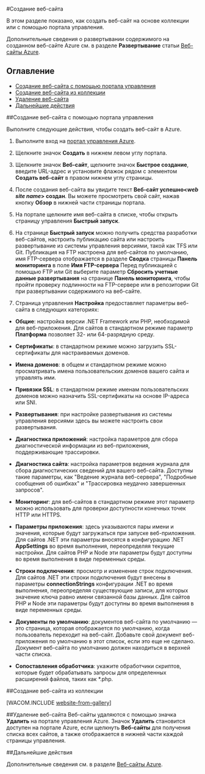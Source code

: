 <properties linkid="manage-services-how-to-create-websites" urlDisplayName="Создание" pageTitle="Создание веб-сайтов — управление службой Azure" metaKeywords="Создание веб-сайта Azure, удаление веб-сайта Azure" description="Узнайте, как создать веб-сайт с помощью портала управления Azure." metaCanonical="" services="web-sites" documentationCenter="" title="Создание и развертывание веб-сайта" authors=""  solutions="" writer="timamm" manager="" editor=""  />

#Создание веб-сайта

В этом разделе показано, как создать веб-сайт на основе коллекции или с помощью портала управления.

Дополнительные сведения о развертывании содержимого на созданном веб-сайте Azure см. в разделе **Развертывание** статьи [Веб-сайты Azure](/ru-ru/documentation/services/web-sites/).

## Оглавление ##

- [Создание веб-сайта с помощью портала управления](#createawebsiteportal)
- [Создание веб-сайта из коллекции](#howtocreatefromgallery)
- [Удаление веб-сайта](#deleteawebsite)
- [Дальнейшие действия](#nextsteps)

##<a name="createawebsiteportal"></a>Создание веб-сайта с помощью портала управления

Выполните следующие действия, чтобы создать веб-сайт в Azure.
	
1. Выполните вход на [портал управления Azure](http://manage.windowsazure.com/).

2. Щелкните значок **Создать** в нижнем левом углу портала.

3. Щелкните значок **Веб-сайт**, щелкните значок **Быстрое создание**, введите URL-адрес и установите флажок рядом с элементом **Создать веб-сайт** в правом нижнем углу страницы.

4. После создания веб-сайта вы увидите текст **Веб-сайт успешно<*web site name*> создан**. Вы можете просмотреть свой сайт, нажав кнопку **Обзор** в нижней части страницы портала.

5. На портале щелкните имя веб-сайта в списке, чтобы открыть страницу управления **Быстрый запуск**.

6. На странице **Быстрый запуск** можно получить средства разработки веб-сайтов, настроить публикацию сайта или настроить развертывание из системы управления версиями, такой как TFS или Git. Публикация на FTP настроена для веб-сайтов по умолчанию, имя FTP-сервера отображается в разделе **Сводка** страницы **Панель мониторинга** в поле **Имя FTP-сервера** Перед публикацией с помощью FTP или Git выберите параметр **Сбросить учетные данные развертывания** на странице **Панель мониторинга**, чтобы пройти проверку подлинности на FTP-сервере или в репозитории Git при развертывании содержимого на веб-сайте.

7. Страница управления **Настройка** предоставляет параметры веб-сайта в следующих категориях:

 - **Общие**: настройка версии .NET Framework или PHP, необходимой для веб-приложения. Для сайтов в стандартном режиме параметр **Платформа** позволяет 32- или 64-разрядную среду.

- **Сертификаты**: в стандартном режиме можно загрузить SSL-сертификаты для настраиваемых доменов. 

- **Имена доменов**: в общем и стандартном режиме можно просматривать имена пользовательских доменов вашего сайта и управлять ими.

- **Привязки SSL**: в стандартном режиме именам пользовательских доменов можно назначить SSL-сертификаты на основе IP-адреса или SNI.

 - **Развертывания**: при настройке развертывания из системы управления версиями здесь вы можете настроить свои развертывания.

 - **Диагностика приложений**: настройка параметров для сбора диагностической информации из веб-приложения, поддерживающие трассировки. 

- **Диагностика сайта**: настройка параметров ведения журнала для сбора диагностических сведений для вашего веб-сайта. Доступны такие параметры, как "Ведение журнала веб-сервера", "Подробные сообщения об ошибках" и "Трассировка неудачно завершенных запросов".

- **Мониторинг**: для веб-сайтов в стандартном режиме этот параметр можно использовать для проверки доступности конечных точек HTTP или HTTPS. 

- **Параметры приложения**: здесь указываются пары имени и значения, которые будут загружаться при запуске веб-приложения. Для сайтов .NET эти параметры вносятся в конфигурацию .NET **AppSettings** во время выполнения, переопределяя текущие настройки. Для сайтов PHP и Node эти параметры будут доступны во время выполнения в виде переменных среды.

 - **Строки подключения**: просмотр и изменение строк подключения. Для сайтов .NET эти строки подключения будут внесены в параметры **connectionStrings** конфигурации .NET во время выполнения, переопределяя существующие записи, для которых значение ключа равно имени связанной базы данных. Для сайтов PHP и Node эти параметры будут доступны во время выполнения в виде переменных среды.

 - **Документы по умолчанию**: документов веб-сайта по умолчанию — это страница, которая отображается по умолчанию, когда пользователь переходит на веб-сайт. Добавьте свой документ веб-приложения по умолчанию в этот список, если это еще не сделано.  Документ веб-сайта по умолчанию должен находиться в верхней части списка.

- **Сопоставления обработчика**: укажите обработчики скриптов, которые будет обрабатывать запросы для определенных расширений файлов, таких как *.php.

##<a name="howtocreatefromgallery"></a>Создание веб-сайта из коллекции

[WACOM.INCLUDE [website-from-gallery](../includes/website-from-gallery.md)]

##<a name="deleteawebsite"></a>Удаление веб-сайта
Веб-сайты удаляются с помощью значка **Удалить** на портале управления Azure. Значок **Удалить** становится доступен на портале Azure, если щелкнуть **Веб-сайты** для получения списка всех сайтов, а также отображается в нижней части каждой страницы управления.

##<a name="nextsteps"></a>Дальнейшие действия

Дополнительные сведения см. в разделе [Веб-сайты Azure](/ru-ru/documentation/services/web-sites/).

